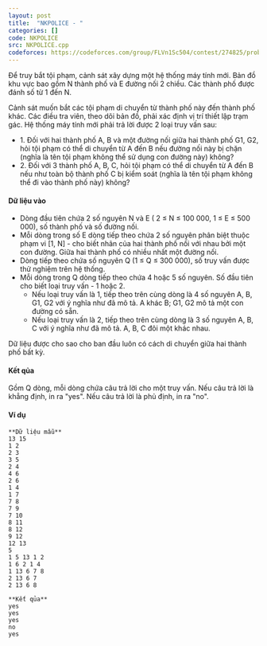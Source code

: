 ```yaml
---
layout: post
title:  "NKPOLICE - "
categories: []
code: NKPOLICE
src: NKPOLICE.cpp
codeforces: https://codeforces.com/group/FLVn1Sc504/contest/274825/problem/G
---
```




  






Để truy bắt tội phạm, cảnh sát xây dựng một hệ thống máy tính mới. Bản đồ khu vực bao gồm N thành phố và E đường nối 2 chiều. Các thành phố được đánh số từ 1 đến N.

Cảnh sát muốn bắt các tội phạm di chuyển từ thành phố này đến thành phố khác. Các điều tra viên, theo dõi bản đồ, phải xác định vị trí thiết lập trạm gác. Hệ thống máy tính mới phải trả lời được 2 loại truy vấn sau:

*   1\. Đối với hai thành phố A, B và một đường nối giữa hai thành phố G1, G2, hỏi tội phạm có thể di chuyển từ A đến B nếu đường nối này bị chặn (nghĩa là tên tội phạm không thể sử dụng con đường này) không?
*   2\. Đối với 3 thành phố A, B, C, hỏi tội phạm có thể di chuyển từ A đến B nếu như toàn bộ thành phố C bị kiểm soát (nghĩa là tên tội phạm không thể đi vào thành phố này) không?

#### Dữ liệu vào

*   Dòng đầu tiên chứa 2 số nguyên N và E ( 2 ≤ N ≤ 100 000, 1 ≤ E ≤ 500 000), số thành phố và số đường nối.
*   Mỗi dòng trong số E dòng tiếp theo chứa 2 số nguyên phân biệt thuộc phạm vi \[1, N\] - cho biết nhãn của hai thành phố nối với nhau bởi một con đường. Giữa hai thành phố có nhiều nhất một đường nối.
*   Dòng tiếp theo chứa số nguyên Q (1 ≤ Q ≤ 300 000), số truy vấn được thử nghiệm trên hệ thống.
*   Mỗi dòng trong Q dòng tiếp theo chứa 4 hoặc 5 số nguyên. Số đầu tiên cho biết loại truy vấn - 1 hoặc 2.
    *   Nếu loại truy vấn là 1, tiếp theo trên cùng dòng là 4 số nguyên A, B, G1, G2 với ý nghĩa như đã mô tả. A khác B; G1, G2 mô tả một con đường có sẵn.
    *   Nếu loại truy vấn là 2, tiếp theo trên cùng dòng là 3 số nguyên A, B, C với ý nghĩa như đã mô tả. A, B, C đôi một khác nhau.

Dữ liệu được cho sao cho ban đầu luôn có cách di chuyển giữa hai thành phố bất kỳ.

#### Kết qủa

Gồm Q dòng, mỗi dòng chứa câu trả lời cho một truy vấn. Nếu câu trả lời là khẳng định, in ra "yes". Nếu câu trả lời là phủ định, in ra "no".

#### Ví dụ

```
**Dữ liệu mẫu**
13 15
1 2
2 3
3 5
2 4
4 6
2 6
1 4
1 7
7 8
7 9
7 10
8 11
8 12
9 12
12 13
5
1 5 13 1 2
1 6 2 1 4
1 13 6 7 8
2 13 6 7
2 13 6 8

**Kết qủa**
yes
yes
yes
no
yes

```

<!--more-->

